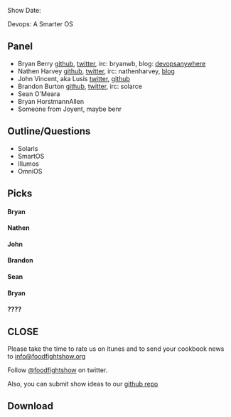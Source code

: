 Show Date:  

Devops: A Smarter OS

Panel<a name="panel"></a>
-----

* Bryan Berry [github](http://github.com/bryanwb), [twitter](http://twitter.com/bryanwb), irc: bryanwb, blog: [devopsanywhere](http://devopsanywhere.blogspot.com)
* Nathen Harvey [github](http://github.com/nathenharvey), [twitter](http://twitter.com/nathenharvey), irc: nathenharvey, [blog](http://nathenharvey.com)
* John Vincent, aka Lusis [twitter](https://twitter.com/#!/lusis), [github](https://github.com/lusis)
* Brandon Burton [github](http://github.com/solarce), [twitter](http://twitter.com/solarce), irc: solarce
* Sean O'Meara
* Bryan HorstmannAllen
* Someone from Joyent, maybe benr


Outline/Questions
-----------------

* Solaris
* SmartOS
* Illumos
* OmniOS
 


Picks<a name="picks"></a>
-----

#### Bryan   

#### Nathen 

#### John

#### Brandon

#### Sean

#### Bryan

#### ????





CLOSE
-----

Please take the time to rate us on itunes and to send your cookbook
news to info@foodfightshow.org

Follow [@foodfightshow](http://twitter.com/foodfightshow) on twitter.

Also, you can submit show ideas to our [github repo](https://github.com/foodfight/showz)



Download
--------
